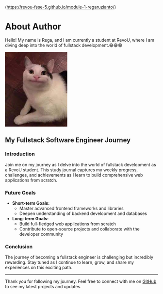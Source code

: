 (https://revou-fsse-5.github.io/module-1-regaruzianto/)
# About Author

Hello! My name is Rega, and I am currently a student at RevoU, where I am diving deep into the world of fullstack development.😁😁😁 

![polite cat](/Assets/images.jpg)


## My Fullstack Software Engineer Journey

### Introduction
Join me on my journey as I delve into the world of fullstack development as a RevoU student. This study journal captures my weekly progress, challenges, and achievements as I learn to build comprehensive web applications from scratch.

### Future Goals
- **Short-term Goals:**
  - Master advanced frontend frameworks and libraries
  - Deepen understanding of backend development and databases
- **Long-term Goals:**
  - Build full-fledged web applications from scratch
  - Contribute to open-source projects and collaborate with the developer community

### Conclusion
The journey of becoming a fullstack engineer is challenging but incredibly rewarding. Stay tuned as I continue to learn, grow, and share my experiences on this exciting path.

---

Thank you for following my journey. Feel free to connect with me on [GitHub](https://github.com/regaruzianto) to see my latest projects and updates.

